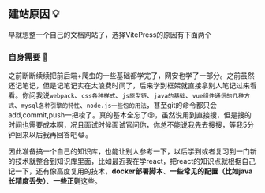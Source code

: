 ## 建站原因 💡

早就想整一个自己的文档网站了，选择VitePress的原因有下面两个


### 自身需要 👤

​	之前断断续续把前后端+爬虫的一些基础都学完了，网安也学了一部分。之前虽然还记笔记，但是记笔记实在太浪费时间了，后来学到框架就直接拿别人笔记过来看看。你问我说`webpack`、`css各种样式`、`js原型链`、`java的基础`、`vue组件通信的几种方式`、`mysql各种引擎的特性`、`node.js一些包的用法`，甚至git的命令都只会add,commit,push一把梭了。真的基本全忘了😢，虽然说用到直接搜，但是搜的时间也需要成本啊，况且面试时候面试官问你，你总不能说我先去搜搜，等我5分钟回来以后我再回答吧😂。

​	因此准备搞一个自己的知识库，也能让别人参考一下，以后学到或者复习到一门新的技术就整合到知识库里面，比如最近我在学react，把react的知识点就根据自己记一下，还有像高度复用的技术，**docker部署脚本**、**一些常见的配置（比如java长精度丢失）**、**一些正则**这些。

